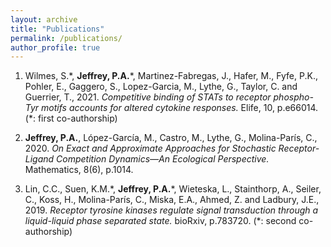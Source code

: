 ```yaml
---
layout: archive
title: "Publications"
permalink: /publications/
author_profile: true
---
```


1. Wilmes, S.\*, **Jeffrey, P.A.**\*, Martinez-Fabregas, J., Hafer, M., Fyfe, P.K., Pohler, E., Gaggero, S., Lopez-Garcia, M., Lythe, G., Taylor, C. and Guerrier, T., 2021. *Competitive binding of STATs to receptor phospho-Tyr motifs accounts for altered cytokine responses.* Elife, 10, p.e66014. (*: first co-authorship)

2. **Jeffrey, P.A.**, López-García, M., Castro, M., Lythe, G., Molina-París, C., 2020. *On Exact and Approximate Approaches for Stochastic Receptor-Ligand Competition Dynamics—An Ecological Perspective.* Mathematics, 8(6), p.1014.

3. Lin, C.C., Suen, K.M.\*, **Jeffrey, P.A.**\*, Wieteska, L., Stainthorp, A., Seiler, C., Koss, H., Molina-París, C., Miska, E.A., Ahmed, Z. and Ladbury, J.E., 2019. *Receptor tyrosine kinases regulate signal transduction through a liquid-liquid phase separated state.* bioRxiv, p.783720. (*: second co-authorship)
